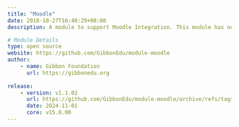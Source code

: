 ```yaml
---
title: "Moodle"
date: 2018-10-27T16:40:29+08:00
description: A module to support Moodle Integration. This module has no actions and is not seen by users, it just alters the database.

# Module Details
type: open source
website: https://github.com/GibbonEdu/module-moodle
author: 
    - name: Gibbon Foundation
      url: https://gibbonedu.org
    
release: 
    - version: v1.1.02
      url: https://github.com/GibbonEdu/module-moodle/archive/refs/tags/v1.1.02.zip
      date: 2024-11-01
      core: v15.0.00
---
```


